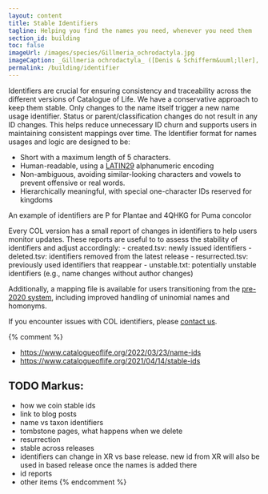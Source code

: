 ```yaml
---
layout: content
title: Stable Identifiers
tagline: Helping you find the names you need, whenever you need them
section_id: building
toc: false
imageUrl: /images/species/Gillmeria_ochrodactyla.jpg    
imageCaption: _Gillmeria ochrodactyla_ ([Denis & Schifferm&uuml;ller], 1775) - [Photo CC By Donald Hobern](https://www.flickr.com/photos/dhobern/14304880198)
permalink: /building/identifier
---
```


Identifiers are crucial for ensuring consistency and traceability across the different versions of Catalogue of Life. We have a conservative approach to keep them stable. Only changes to the name itself trigger a new name usage identifier. Status or parent/classification changes do not result in any ID changes. This helps reduce unnecessary ID churn and supports users in maintaining consistent mappings over time.
The Identifier format for names usages and logic are designed to be:

- Short with a maximum length of 5 characters.
- Human-readable, using a [LATIN29](https://github.com/CatalogueOfLife/backend/issues/491) alphanumeric encoding
- Non-ambiguous, avoiding similar-looking characters and vowels to prevent offensive or real words.
- Hierarchically meaningful, with special one-character IDs reserved for kingdoms

An example of identifiers are P for Plantae and 4QHKG for Puma concolor


Every COL version has a small report of changes in identifiers to help users monitor updates. These reports are useful to to assess the stability of identifiers and adjust accordingly:
    - created.tsv: newly issued identifiers
    - deleted.tsv: identifiers removed from the latest release
    - resurrected.tsv: previously used identifiers that reappear
    - unstable.txt: potentially unstable identifiers (e.g., name changes without author changes)

Additionally, a mapping file is available for users transitioning from the [pre-2020 system](https://www.catalogueoflife.org/2021/04/14/stable-ids), including improved handling of uninomial names and homonyms.
 
If you encounter issues with COL identifiers, please [contact us](/howto/contact).


{% comment %} 
 - https://www.catalogueoflife.org/2022/03/23/name-ids
 - https://www.catalogueoflife.org/2021/04/14/stable-ids

## TODO Markus:
 - how we coin stable ids
 - link to blog posts
 - name vs taxon identifiers
 - tombstone pages, what happens when we delete
 - resurrection 
 - stable across releases
 - identifiers can change in XR vs base release. new id from XR will also be used in based release once the names is added there
 - id reports
 - other items
{% endcomment %}
